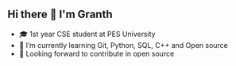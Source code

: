 ## Hi there 👋 I'm Granth

- 🎓 1st year CSE student at PES University
- 🌱 I’m currently learning Git, Python, SQL, C++ and Open source
- 🚀 Looking forward to contribute in open source
  
